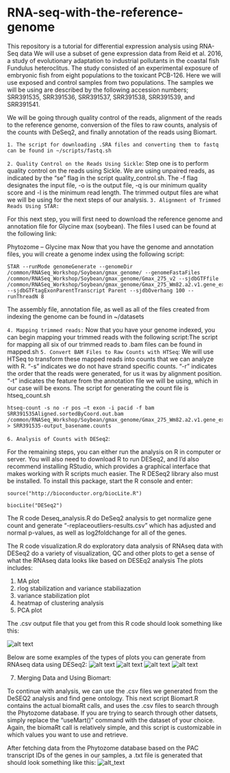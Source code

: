 # RNA-seq-with-the-reference-genome

This repository is a tutorial for differential expression analysis using RNA-Seq data
We will use a subset of gene expression data from Reid et al. 2016, a study of evolutionary adaptation to industrial pollutants in the coastal fish Fundulus heteroclitus. The study consisted of an experimental exposure of embryonic fish from eight populations to the toxicant PCB-126. Here we will use exposed and control samples from two populations.
The samples we will be using are described by the following accession numbers; SRR391535, SRR391536, SRR391537, SRR391538, SRR391539, and SRR391541.

We will be going through quality control of the reads, alignment of the reads to the reference genome, conversion of the files to raw counts, analysis of the counts with DeSeq2, and finally annotation of the reads using Biomart.

```1. The script for downloading .SRA files and converting them to fastq can be found in ~/scripts/fastq.sh```

```2. Quality Control on the Reads Using Sickle```: Step one is to perform quality control on the reads using Sickle. We are using unpaired reads, as indicated by the “se” flag in the script quality_control.sh. The -f flag designates the input file, -o is the output file, -q is our minimum quality score and -l is the minimum read length.  The trimmed output files are what we will be using for the next steps of our analysis.
```3. Alignment of Trimmed Reads Using STAR:```

For this next step, you will first need to download the reference genome and annotation file for Glycine max (soybean). The files I used can be found at the following link:

Phytozome – Glycine max
Now that you have the genome and annotation files, you will create a genome index using the following script:

```
STAR --runMode genomeGenerate --genomeDir /common/RNASeq_Workshop/Soybean/gmax_genome/ --genomeFastaFiles /common/RNASeq_Workshop/Soybean/gmax_genome/Gmax_275_v2 --sjdbGTFfile /common/RNASeq_Workshop/Soybean/gmax_genome/Gmax_275_Wm82.a2.v1.gene_exons --sjdbGTFtagExonParentTranscript Parent --sjdbOverhang 100 --runThreadN 8
```

The assembly file, annotation file, as well as all of the files created from indexing the genome can be found in ~/datasets

```4. Mapping trimmed reads:```
Now that you have your genome indexed, you can begin mapping your trimmed reads with the following script:The script for mapping all six of our trimmed reads to .bam files can be found in mapped.sh
```5. Convert BAM Files to Raw Counts with HTSeq```: We will use HTSeq to transform these mapped reads into counts that we can analyze with R. “-s” indicates we do not have strand specific counts. “-r” indicates the order that the reads were generated, for us it was by alignment position. “-t” indicates the feature from the annotation file we will be using, which in our case will be exons. The script for generating the count file is htseq_count.sh

```
htseq-count -s no -r pos —t exon -i pacid -f bam SRR391535Aligned.sortedByCoord.out.bam /common/RNASeq_Workshop/Soybean/gmax_genome/Gmax_275_Wm82.a2.v1.gene_exons > SRR391535-output_basename.counts
```

```6. Analysis of Counts with DESeq2```:

For the remaining steps, you can either run the analysis on R in computer or server. You will also need to download R to run DESeq2, and I’d also recommend installing RStudio, which provides a graphical interface that makes working with R scripts much easier.
The R DESeq2 library also must be installed. To install this package, start the R console and enter:

```
source("http://bioconductor.org/biocLite.R")
```

```
biocLite("DESeq2")
```

The R code Deseq_analysis.R do DeSeq2 analysis to get normalize gene count and generate “-replaceoutliers-results.csv” which has adjusted and normal p-values, as well as log2foldchange for all of the genes.

The R code visualization.R  do exploratory data analysis of RNAseq data with DESeq2 do a variety of visualization, QC and other plots to get a sense of what the RNAseq data looks like based on DESEq2 analysis
The plots includes:
 1) MA plot
 2) rlog stabilization and variance stabiliazation
 3) variance stabilization plot
 4) heatmap of clustering analysis
 5) PCA plot

The .csv output file that you get from this R code should look something like this:

![alt text](https://bioinformatics.uconn.edu/wp-content/uploads/sites/15/2015/07/Screen-Shot-2015-07-13-at-1.11.41-PM.png)

Below are some examples of the types of plots you can generate from RNAseq data using DESeq2:
![alt text](https://bioinformatics.media.uconn.edu/wp-content/uploads/sites/15/2015/07/Rplot-logfoldchange.png)
![alt text](https://bioinformatics.uconn.edu/wp-content/uploads/sites/15/2015/07/Gmax_DESeq2-Dispersion-plot.png)
![alt text](https://bioinformatics.uconn.edu/wp-content/uploads/sites/15/2015/07/Rplot-heatmap1.png)
![alt text](https://bioinformatics.uconn.edu/wp-content/uploads/sites/15/2015/07/Rplot-pca.png)

 

7. Merging Data and Using Biomart:

To continue with analysis, we can use the .csv files we generated from the DeSEQ2 analysis and find gene ontology. This next script Biomart.R contains the actual biomaRt calls, and uses the .csv files to search through the Phytozome database. If you are trying to search through other datsets, simply replace the “useMart()”  command with the dataset of your choice. Again, the biomaRt call is relatively simple, and this script is customizable in which values you want to use and retrieve.

After fetching data from the Phytozome database based on the PAC transcript IDs of the genes in our samples, a .txt file is generated that should look something like this:
![alt_text](https://bioinformatics.uconn.edu/wp-content/uploads/sites/15/2015/07/Screen-Shot-2015-07-20-at-6.54.17-PM.png)
